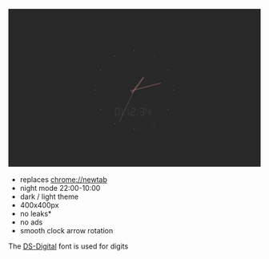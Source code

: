 ![](screenshot.png)

- replaces [chrome://newtab]()
- night mode 22:00-10:00
- dark / light theme
- 400x400px
- no leaks*
- no ads
- smooth clock arrow rotation

The [DS-Digital](https://www.dafont.com/ds-digital.font) font is used for digits
